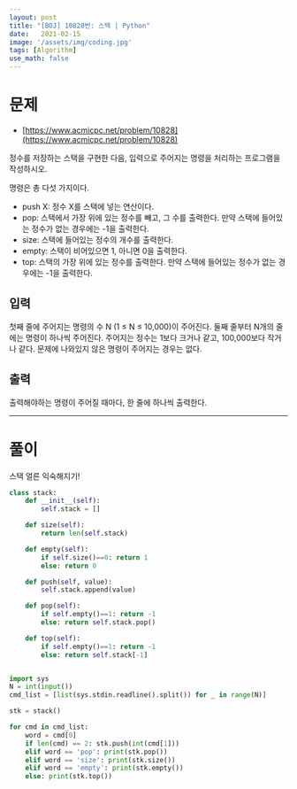 ```yaml
---
layout: post
title: "[BOJ] 10828번: 스택 | Python"
date:   2021-02-15
image: '/assets/img/coding.jpg'
tags: [Algorithm]
use_math: false
---
```


# 문제

* [https://www.acmicpc.net/problem/10828](https://www.acmicpc.net/problem/10828)

정수를 저장하는 스택을 구현한 다음, 입력으로 주어지는 명령을 처리하는 프로그램을 작성하시오.

명령은 총 다섯 가지이다.

- push X: 정수 X를 스택에 넣는 연산이다.  
- pop: 스택에서 가장 위에 있는 정수를 빼고, 그 수를 출력한다. 만약 스택에 들어있는 정수가 없는 경우에는 -1을 출력한다.  
- size: 스택에 들어있는 정수의 개수를 출력한다.  
- empty: 스택이 비어있으면 1, 아니면 0을 출력한다.  
- top: 스택의 가장 위에 있는 정수를 출력한다. 만약 스택에 들어있는 정수가 없는 경우에는 -1을 출력한다.  

## 입력

첫째 줄에 주어지는 명령의 수 N (1 ≤ N ≤ 10,000)이 주어진다. 둘째 줄부터 N개의 줄에는 명령이 하나씩 주어진다. 주어지는 정수는 1보다 크거나 같고, 100,000보다 작거나 같다. 문제에 나와있지 않은 명령이 주어지는 경우는 없다.

## 출력

출력해야하는 명령이 주어질 때마다, 한 줄에 하나씩 출력한다.



---

# 풀이

스택 얼른 익숙해지기!

```python
class stack:
    def __init__(self):
        self.stack = []

    def size(self):
        return len(self.stack)

    def empty(self):
        if self.size()==0: return 1
        else: return 0

    def push(self, value):
        self.stack.append(value)

    def pop(self):
        if self.empty()==1: return -1
        else: return self.stack.pop()

    def top(self):
        if self.empty()==1: return -1
        else: return self.stack[-1]


import sys
N = int(input())
cmd_list = [list(sys.stdin.readline().split()) for _ in range(N)]

stk = stack()

for cmd in cmd_list:
    word = cmd[0]
    if len(cmd) == 2: stk.push(int(cmd[1]))
    elif word == 'pop': print(stk.pop())
    elif word == 'size': print(stk.size())
    elif word == 'empty': print(stk.empty())
    else: print(stk.top())
```


<br>

